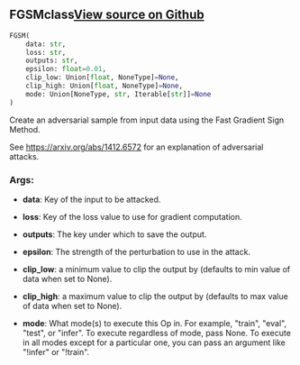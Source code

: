 ## FGSM<span class="tag">class</span><a class="sourcelink" href=https://github.com/fastestimator/fastestimator/blob/r1.0/fastestimator/op/tensorop/gradient/fgsm.py/#L30-L66>View source on Github</a>
```python
FGSM(
	data: str,
	loss: str,
	outputs: str,
	epsilon: float=0.01,
	clip_low: Union[float, NoneType]=None,
	clip_high: Union[float, NoneType]=None,
	mode: Union[NoneType, str, Iterable[str]]=None
)
```
Create an adversarial sample from input data using the Fast Gradient Sign Method.

See https://arxiv.org/abs/1412.6572 for an explanation of adversarial attacks.


<h3>Args:</h3>


* **data**: Key of the input to be attacked.

* **loss**: Key of the loss value to use for gradient computation.

* **outputs**: The key under which to save the output.

* **epsilon**: The strength of the perturbation to use in the attack.

* **clip_low**: a minimum value to clip the output by (defaults to min value of data when set to None).

* **clip_high**: a maximum value to clip the output by (defaults to max value of data when set to None).

* **mode**: What mode(s) to execute this Op in. For example, "train", "eval", "test", or "infer". To execute regardless of mode, pass None. To execute in all modes except for a particular one, you can pass an argument like "!infer" or "!train".

